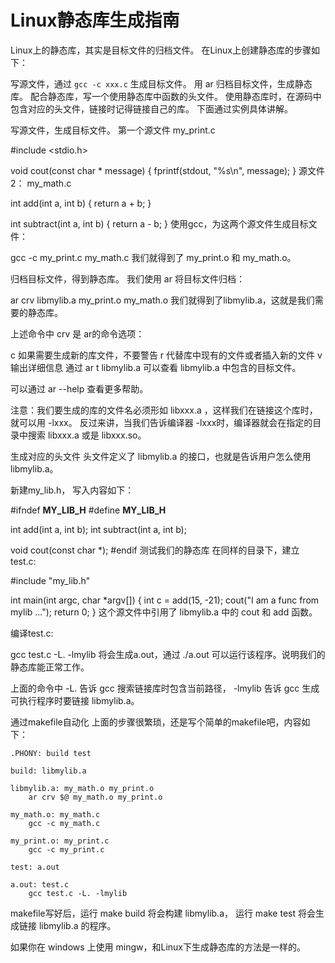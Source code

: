 # Linux静态库生成指南
Linux上的静态库，其实是目标文件的归档文件。
在Linux上创建静态库的步骤如下：

写源文件，通过 ```gcc -c xxx.c``` 生成目标文件。
用 ar 归档目标文件，生成静态库。
配合静态库，写一个使用静态库中函数的头文件。
使用静态库时，在源码中包含对应的头文件，链接时记得链接自己的库。
下面通过实例具体讲解。

写源文件，生成目标文件。
第一个源文件 my_print.c

#include <stdio.h>

void cout(const char * message)
{
    fprintf(stdout, "%s\n", message);
}
源文件2： my_math.c

int add(int a, int b)
{
    return a + b;
}

int subtract(int a, int b)
{
    return a - b;
}
使用gcc，为这两个源文件生成目标文件：

gcc -c my_print.c my_math.c
我们就得到了 my_print.o 和 my_math.o。

归档目标文件，得到静态库。
我们使用 ar 将目标文件归档：

ar crv libmylib.a my_print.o my_math.o
我们就得到了libmylib.a，这就是我们需要的静态库。

上述命令中 crv 是 ar的命令选项：

c 如果需要生成新的库文件，不要警告
r 代替库中现有的文件或者插入新的文件
v 输出详细信息
通过 ar t libmylib.a 可以查看 libmylib.a 中包含的目标文件。

可以通过 ar --help 查看更多帮助。

注意：我们要生成的库的文件名必须形如 libxxx.a ，这样我们在链接这个库时，就可以用 -lxxx。
反过来讲，当我们告诉编译器 -lxxx时，编译器就会在指定的目录中搜索 libxxx.a 或是 libxxx.so。

生成对应的头文件
头文件定义了 libmylib.a 的接口，也就是告诉用户怎么使用 libmylib.a。

新建my_lib.h， 写入内容如下：

#ifndef __MY_LIB_H__
#define __MY_LIB_H__

int add(int a, int b);
int subtract(int a, int b);

void cout(const char *);
#endif
测试我们的静态库
在同样的目录下，建立 test.c:

#include "my_lib.h"

int main(int argc, char *argv[])
{
    int c = add(15, -21);
    cout("I am a func from mylib ...");
    return 0;
}
这个源文件中引用了 libmylib.a 中的 cout 和 add 函数。

编译test.c:

gcc test.c -L. -lmylib
将会生成a.out，通过 ./a.out 可以运行该程序。说明我们的静态库能正常工作。

上面的命令中 -L. 告诉 gcc 搜索链接库时包含当前路径， -lmylib 告诉 gcc 生成可执行程序时要链接 libmylib.a。

通过makefile自动化
上面的步骤很繁琐，还是写个简单的makefile吧，内容如下：
```
.PHONY: build test

build: libmylib.a

libmylib.a: my_math.o my_print.o
	ar crv $@ my_math.o my_print.o

my_math.o: my_math.c
	gcc -c my_math.c

my_print.o: my_print.c
	gcc -c my_print.c

test: a.out

a.out: test.c
	gcc test.c -L. -lmylib
```
makefile写好后，运行 make build 将会构建 libmylib.a， 运行 make test 将会生成链接 libmylib.a 的程序。

如果你在 windows 上使用 mingw，和Linux下生成静态库的方法是一样的。